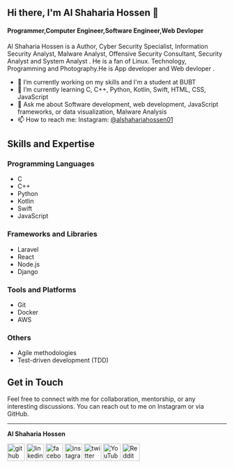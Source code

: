 ## Hi there, I'm Al Shaharia Hossen 👋
#### Programmer,Computer Engineer,Software Engineer,Web Devloper

Al Shaharia Hossen is a  Author, Cyber Security Specialist, Information Security Analyst, Malware Analyst, Offensive Security Consultant, Security Analyst and System Analyst . He is a fan of Linux. Technology, Programming and Photography.He is App developer and Web devloper .

- 🔭 I’m currently working on my skills and I'm a student at BUBT
- 🌱 I’m currently learning C, C++, Python, Kotlin, Swift, HTML, CSS, JavaScript 
- 💬 Ask me about Software development, web development, JavaScript frameworks, or data visualization, Malware Analysis 
- 📫 How to reach me: Instagram: [@alshahariahossen01](https://www.instagram.com/alshahariahossen01)

## Skills and Expertise

### Programming Languages
- C
- C++
- Python
- Kotlin
- Swift
- JavaScript

### Frameworks and Libraries
- Laravel
- React
- Node.js
- Django

### Tools and Platforms
- Git
- Docker
- AWS

### Others
- Agile methodologies
- Test-driven development (TDD)

## Get in Touch
Feel free to connect with me for collaboration, mentorship, or any interesting discussions. You can reach out to me on Instagram or via GitHub.

---

**Al Shaharia Hossen**


[<img src='https://cdn.jsdelivr.net/npm/simple-icons@3.0.1/icons/github.svg' alt='github' height='40'>](https://github.com/alshahariahossen01)  [<img src='https://cdn.jsdelivr.net/npm/simple-icons@3.0.1/icons/linkedin.svg' alt='linkedin' height='40'>](https://www.linkedin.com/in/alshahariahossen01/)  [<img src='https://cdn.jsdelivr.net/npm/simple-icons@3.0.1/icons/facebook.svg' alt='facebook' height='40'>](https://www.facebook.com/alshahariahossen01)  [<img src='https://cdn.jsdelivr.net/npm/simple-icons@3.0.1/icons/instagram.svg' alt='instagram' height='40'>](https://www.instagram.com/alshahariahossen01/)  [<img src='https://cdn.jsdelivr.net/npm/simple-icons@3.0.1/icons/twitter.svg' alt='twitter' height='40'>](https://twitter.com/shaharia_munna)  [<img src='https://cdn.jsdelivr.net/npm/simple-icons@3.0.1/icons/youtube.svg' alt='YouTube' height='40'>](https://www.youtube.com/channel/alshahariahossen01)  [<img src='https://cdn.jsdelivr.net/npm/simple-icons@3.0.1/icons/reddit.svg' alt='Reddit' height='40'>](https://www.reddit.com/user/alshahariahossen01)  




